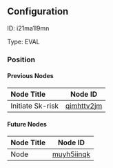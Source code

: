 # <nil>
## Configuration
ID:  i21ma1l9mn

Type: EVAL 








### Position

#### Previous Nodes
| Node Title | Node ID |
| :------------- | ------------ |
| Initiate Sk-risk | [qimhttv2jm](./qimhttv2jm.md) | 
 
 #### Future Nodes
| Node Title | Node ID |
| :------------- | ------------ |
| Node |[muyh5iinqk](./muyh5iinqk.md) | 